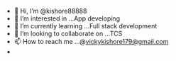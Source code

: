- 👋 Hi, I’m @kishore88888
- 👀 I’m interested in ...App developing
- 🌱 I’m currently learning ...Full stack development
- 💞️ I’m looking to collaborate on ...TCS
- 📫 How to reach me ...@vickykishore179@gmail.com
- 

<!---
kishore88888/kishore88888 is a ✨ special ✨ repository because its `README.md` (this file) appears on your GitHub profile.
You can click the Preview link to take a look at your changes.
--->
